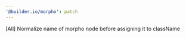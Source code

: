 ```yaml
---
'@builder.io/morpho': patch
---
```


[All] Normalize name of morpho node before assigning it to className
